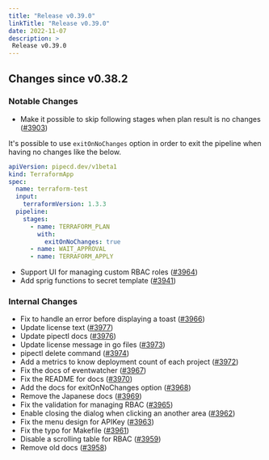 ```yaml
---
title: "Release v0.39.0"
linkTitle: "Release v0.39.0"
date: 2022-11-07
description: >
 Release v0.39.0
---
```


## Changes since v0.38.2
### Notable Changes
* Make it possible to skip following stages when plan result is no changes ([#3903](https://github.com/pipe-cd/pipecd/pull/3903))

It's possible to use `exitOnNoChanges` option in order to exit the pipeline when having no changes like the below.
```yaml
apiVersion: pipecd.dev/v1beta1
kind: TerraformApp
spec:
  name: terraform-test
  input:
    terraformVersion: 1.3.3
  pipeline:
    stages:
      - name: TERRAFORM_PLAN
        with:
          exitOnNoChanges: true
      - name: WAIT_APPROVAL
      - name: TERRAFORM_APPLY
```

* Support UI for managing custom RBAC roles ([#3964](https://github.com/pipe-cd/pipecd/pull/3964))
* Add sprig functions to secret template ([#3941](https://github.com/pipe-cd/pipecd/pull/3941))

### Internal Changes
* Fix to handle an error before displaying a toast ([#3966](https://github.com/pipe-cd/pipecd/pull/3966))
* Update license text ([#3977](https://github.com/pipe-cd/pipecd/pull/3977))
* Update pipectl docs ([#3976](https://github.com/pipe-cd/pipecd/pull/3976))
* Update license message in go files ([#3973](https://github.com/pipe-cd/pipecd/pull/3973))
* pipectl delete command ([#3974](https://github.com/pipe-cd/pipecd/pull/3974))
* Add a metrics to know deployment count of each project ([#3972](https://github.com/pipe-cd/pipecd/pull/3972))
* Fix the docs of eventwatcher ([#3967](https://github.com/pipe-cd/pipecd/pull/3967))
* Fix the README for docs ([#3970](https://github.com/pipe-cd/pipecd/pull/3970))
* Add the docs for exitOnNoChanges option ([#3968](https://github.com/pipe-cd/pipecd/pull/3968))
* Remove the Japanese docs ([#3969](https://github.com/pipe-cd/pipecd/pull/3969))
* Fix the validation for managing RBAC ([#3965](https://github.com/pipe-cd/pipecd/pull/3965))
* Enable closing the dialog when clicking an another area ([#3962](https://github.com/pipe-cd/pipecd/pull/3962))
* Fix the menu design for APIKey ([#3963](https://github.com/pipe-cd/pipecd/pull/3963))
* Fix the typo for Makefile ([#3961](https://github.com/pipe-cd/pipecd/pull/3961))
* Disable a scrolling table for RBAC ([#3959](https://github.com/pipe-cd/pipecd/pull/3959))
* Remove old docs ([#3958](https://github.com/pipe-cd/pipecd/pull/3958))
